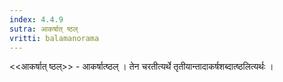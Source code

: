```yaml
---
index: 4.4.9
sutra: आकर्षात् ष्ठल्
vritti: balamanorama
---
```


<<आकर्षात् ष्ठल्>> - आकर्षात्ष्ठल् । तेन चरतीत्यर्थे तृतीयान्तादाकर्षशब्दात्ष्ठलित्यर्थः । 